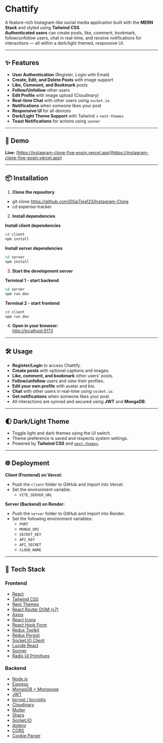 # Chattify

A feature-rich Instagram-like social media application built with the **MERN Stack** and styled using **Tailwind CSS**.  
**Authenticated users** can create posts, like, comment, bookmark, follow/unfollow users, chat in real-time, and receive notifications for interactions — all within a dark/light themed, responsive UI.

---

## ✨ Features

- **User Authentication** (Register, Login with Email)
- **Create, Edit, and Delete Posts** with image support
- **Like, Comment, and Bookmark** posts
- **Follow/Unfollow** other users
- **Edit Profile** with image upload (Cloudinary)
- **Real-time Chat** with other users using `socket.io`
- **Notifications** when someone likes your post
- **Responsive UI** for all devices
- **Dark/Light Theme Support** with Tailwind + `next-themes`
- **Toast Notifications** for actions using `sonner`

---

## 🚀 Demo

**Live:** [https://instagram-clone-five-eosin.vercel.app](https://instagram-clone-five-eosin.vercel.app)

---

## 📦 Installation

1. **Clone the repository**
- git clone https://github.com/DSaiTeja123/Instagram-Clone
- cd expense-tracker

2. **Install dependencies**

**Install client dependencies**
```bash
cd client
npm install
```

**Install server dependencies**
```bash
cd server
npm install
```

3. **Start the development server**

**Terminal 1 - start backend**
```bash
cd server
npm run dev
```

**Terminal 2 - start frontend**
```bash
cd client
npm run dev
```

4. **Open in your browser:**  
[http://localhost:5173](http://localhost:5173)

---

## 🛠️ Usage

- **Register/Login** to access Chattify.
- **Create posts** with optional captions and images.
- **Like, comment, and bookmark** other users' posts.
- **Follow/unfollow** users and view their profiles.
- **Edit your own profile** with avatar and bio.
- **Chat** with other users in real-time using `socket.io`.
- **Get notifications** when someone likes your post.
- All interactions are synced and secured using **JWT** and **MongoDB**.

---

## 🌓 Dark/Light Theme

- Toggle light and dark themes using the UI switch.
- Theme preference is saved and respects system settings.
- Powered by **Tailwind CSS** and [`next-themes`](https://github.com/pacocoursey/next-themes).

---

## 🌐 Deployment

**Client (Frontend) on Vercel:**  
- Push the `client` folder to GitHub and import into Vercel.  
- Set the environment variable:
  - `VITE_SERVER_URL`

**Server (Backend) on Render:**  
- Push the `server` folder to GitHub and import into Render.
- Set the following environment variables:
  - `PORT`
  - `MONGO_URI`
  - `SECRET_KEY`
  - `API_KEY`
  - `API_SECRET`
  - `CLOUD_NAME`

---

## 🧩 Tech Stack

### Frontend

- [React](https://react.dev/)
- [Tailwind CSS](https://tailwindcss.com/)
- [Next Themes](https://github.com/pacocoursey/next-themes)
- [React Router DOM (v7)](https://reactrouter.com/en/main)
- [Axios](https://axios-http.com/)
- [React Icons](https://react-icons.github.io/react-icons/)
- [React Hook Form](https://react-hook-form.com/)
- [Redux Toolkit](https://redux-toolkit.js.org/)
- [Redux Persist](https://github.com/rt2zz/redux-persist)
- [Socket.IO Client](https://socket.io/)
- [Lucide React](https://lucide.dev/)
- [Sonner](https://sonner.emilkowal.dev/)
- [Radix UI Primitives](https://www.radix-ui.com/)

### Backend

- [Node.js](https://nodejs.org/)
- [Express](https://expressjs.com/)
- [MongoDB + Mongoose](https://mongoosejs.com/)
- [JWT](https://github.com/auth0/node-jsonwebtoken)
- [bcrypt / bcryptjs](https://github.com/dcodeIO/bcrypt.js/)
- [Cloudinary](https://cloudinary.com/)
- [Multer](https://github.com/expressjs/multer)
- [Sharp](https://github.com/lovell/sharp)
- [Socket.IO](https://socket.io/)
- [dotenv](https://github.com/motdotla/dotenv)
- [CORS](https://github.com/expressjs/cors)
- [Cookie Parser](https://github.com/expressjs/cookie-parser)
